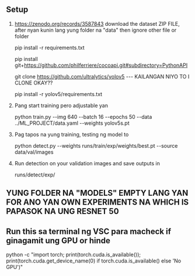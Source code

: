 ## Setup

1. https://zenodo.org/records/3587843 download the dataset ZIP FILE, after nyan kunin lang yung folder na "data" then ignore other file or folder
   
   pip install -r requirements.txt

   pip install git+https://github.com/philferriere/cocoapi.git#subdirectory=PythonAPI

   git clone https://github.com/ultralytics/yolov5 --- KAILANGAN NIYO TO I CLONE OKAY??

   pip install -r yolov5/requirements.txt

4. Pang start training pero adjustable yan

   python train.py --img 640 --batch 16 --epochs 50 --data ../ML_PROJECT/data.yaml --weights yolov5s.pt

5. Pag tapos na yung training, testing ng model to

   python detect.py --weights runs/train/exp/weights/best.pt --source data/val/images

6. Run detection on your validation images and save outputs in

   runs/detect/exp/

## YUNG FOLDER NA "MODELS" EMPTY LANG YAN FOR ANO YAN OWN EXPERIMENTS NA WHICH IS PAPASOK NA UNG RESNET 50

## Run this sa terminal ng VSC para macheck if ginagamit ung GPU or hinde 
python -c "import torch; print(torch.cuda.is_available()); print(torch.cuda.get_device_name(0) if torch.cuda.is_available() else 'No GPU')"

